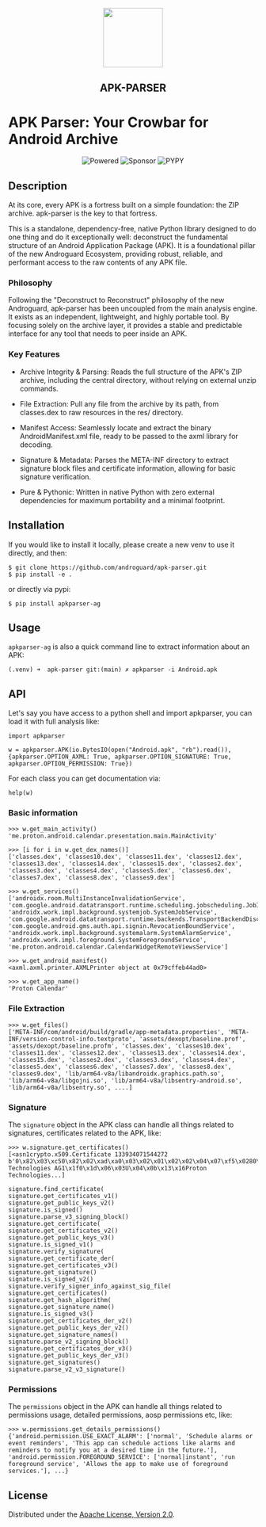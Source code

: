 <p align="center"><img width="120" src="./.github/logo.png"></p>
<h2 align="center">APK-PARSER</h2>

# APK Parser: Your Crowbar for Android Archive

<div align="center">

![Powered](https://img.shields.io/badge/androguard-green?style=for-the-badge&label=Powered%20by&link=https%3A%2F%2Fgithub.com%2Fandroguard)
![Sponsor](https://img.shields.io/badge/sponsor-nlnet-blue?style=for-the-badge&link=https%3A%2F%2Fnlnet.nl%2F)
![PYPY](https://img.shields.io/badge/PYPI-APKPARSER-violet?style=for-the-badge&link=https%3A%2F%2Fpypi.org%2Fproject%2Fapkparser-ag%2F)

</div>

## Description

At its core, every APK is a fortress built on a simple foundation: the ZIP archive. apk-parser is the key to that fortress.

This is a standalone, dependency-free, native Python library designed to do one thing and do it exceptionally well: deconstruct the fundamental structure of an Android Application Package (APK). It is a foundational pillar of the new Androguard Ecosystem, providing robust, reliable, and performant access to the raw contents of any APK file.

### Philosophy

Following the "Deconstruct to Reconstruct" philosophy of the new Androguard, apk-parser has been uncoupled from the main analysis engine. It exists as an independent, lightweight, and highly portable tool. By focusing solely on the archive layer, it provides a stable and predictable interface for any tool that needs to peer inside an APK.

### Key Features

- Archive Integrity & Parsing: Reads the full structure of the APK's ZIP archive, including the central directory, without relying on external unzip commands.

- File Extraction: Pull any file from the archive by its path, from classes.dex to raw resources in the res/ directory.

- Manifest Access: Seamlessly locate and extract the binary AndroidManifest.xml file, ready to be passed to the axml library for decoding.

- Signature & Metadata: Parses the META-INF directory to extract signature block files and certificate information, allowing for basic signature verification.

- Pure & Pythonic: Written in native Python with zero external dependencies for maximum portability and a minimal footprint.

## Installation


If you would like to install it locally, please create a new venv to use it directly, and then:

```
$ git clone https://github.com/androguard/apk-parser.git
$ pip install -e .
```

or directly via pypi:
```
$ pip install apkparser-ag
```

## Usage

```apkparser-ag``` is also a quick command line to extract information about an APK:

```
(.venv) ➜  apk-parser git:(main) ✗ apkparser -i Android.apk
```


## API

Let's say you have access to a python shell and import apkparser, you can load it with full analysis like:
```
import apkparser

w = apkparser.APK(io.BytesIO(open("Android.apk", "rb").read()), {apkparser.OPTION_AXML: True, apkparser.OPTION_SIGNATURE: True, apkparser.OPTION_PERMISSION: True})
```

For each class you can get documentation via:
```
help(w)
```

### Basic information

```
>>> w.get_main_activity()
'me.proton.android.calendar.presentation.main.MainActivity'
```

```
>>> [i for i in w.get_dex_names()]
['classes.dex', 'classes10.dex', 'classes11.dex', 'classes12.dex', 'classes13.dex', 'classes14.dex', 'classes15.dex', 'classes2.dex', 'classes3.dex', 'classes4.dex', 'classes5.dex', 'classes6.dex', 'classes7.dex', 'classes8.dex', 'classes9.dex']
```

```
>>> w.get_services()
['androidx.room.MultiInstanceInvalidationService', 'com.google.android.datatransport.runtime.scheduling.jobscheduling.JobInfoSchedulerService', 'androidx.work.impl.background.systemjob.SystemJobService', 'com.google.android.datatransport.runtime.backends.TransportBackendDiscovery', 'com.google.android.gms.auth.api.signin.RevocationBoundService', 'androidx.work.impl.background.systemalarm.SystemAlarmService', 'androidx.work.impl.foreground.SystemForegroundService', 'me.proton.android.calendar.CalendarWidgetRemoteViewsService']
```

```
>>> w.get_android_manifest()
<axml.axml.printer.AXMLPrinter object at 0x79cffeb44ad0>
```

```
>>> w.get_app_name()
'Proton Calendar'
```

### File Extraction

```
>>> w.get_files()
['META-INF/com/android/build/gradle/app-metadata.properties', 'META-INF/version-control-info.textproto', 'assets/dexopt/baseline.prof', 'assets/dexopt/baseline.profm', 'classes.dex', 'classes10.dex', 'classes11.dex', 'classes12.dex', 'classes13.dex', 'classes14.dex', 'classes15.dex', 'classes2.dex', 'classes3.dex', 'classes4.dex', 'classes5.dex', 'classes6.dex', 'classes7.dex', 'classes8.dex', 'classes9.dex', 'lib/arm64-v8a/libandroidx.graphics.path.so', 'lib/arm64-v8a/libgojni.so', 'lib/arm64-v8a/libsentry-android.so', 'lib/arm64-v8a/libsentry.so', ....]
```

### Signature

The ```signature``` object in the APK class can handle all things related to signatures, certificates related to the APK, like:

```
>>> w.signature.get_certificates()
[<asn1crypto.x509.Certificate 133934071544272 b'0\x82\x03\xc50\x82\x02\xad\xa0\x03\x02\x01\x02\x02\x04\x07\xf5\x0280\r\x06\t*\x86H\x86\xf7\r\x01\x01\x0b\x05\x000\x81\x921\x0b0\t\x06\x03U\x04\x06\x13\x02CH1\x0f0\r\x06\x03U\x04\x08\x13\x06Geneva1\x0f0\r\x06\x03U\x04\x07\x13\x06Geneva1\x1f0\x1d\x06\x03U\x04\n\x13\x16Proton Technologies AG1\x1f0\x1d\x06\x03U\x04\x0b\x13\x16Proton Technologies...]
```


```
signature.find_certificate(
signature.get_certificates_v1()
signature.get_public_keys_v2()
signature.is_signed()
signature.parse_v3_signing_block()
signature.get_certificate(
signature.get_certificates_v2()
signature.get_public_keys_v3()
signature.is_signed_v1()
signature.verify_signature(
signature.get_certificate_der(
signature.get_certificates_v3()
signature.get_signature()
signature.is_signed_v2()
signature.verify_signer_info_against_sig_file(
signature.get_certificates()
signature.get_hash_algorithm(
signature.get_signature_name()
signature.is_signed_v3()                        
signature.get_certificates_der_v2()
signature.get_public_keys_der_v2()
signature.get_signature_names()
signature.parse_v2_signing_block()              
signature.get_certificates_der_v3()
signature.get_public_keys_der_v3()
signature.get_signatures()
signature.parse_v2_v3_signature()               
```

### Permissions

The ```permissions``` object in the APK can handle all things related to permissions usage, detailed permissions, aosp permissions etc, like:

```
>>> w.permissions.get_details_permissions()
{'android.permission.USE_EXACT_ALARM': ['normal', 'Schedule alarms or event reminders', 'This app can schedule actions like alarms and reminders to notify you at a desired time in the future.'], 'android.permission.FOREGROUND_SERVICE': ['normal|instant', 'run foreground service', 'Allows the app to make use of foreground services.'], ...}
```

## License

Distributed under the [Apache License, Version 2.0](LICENSE).